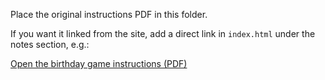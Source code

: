 Place the original instructions PDF in this folder.

If you want it linked from the site, add a direct link in `index.html` under the notes section, e.g.:

  <a href="instructions/YourFileName.pdf" target="_blank" rel="noopener">Open the birthday game instructions (PDF)</a>

